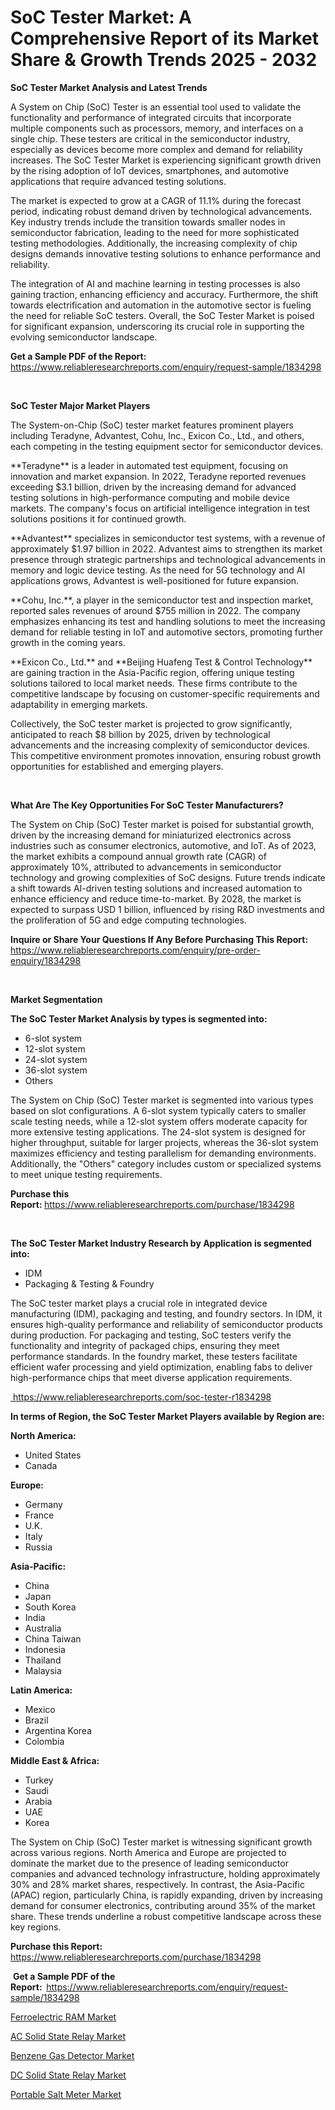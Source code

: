 <p><h1>SoC Tester Market: A Comprehensive Report of its Market Share & Growth Trends 2025 - 2032</h1></p><p><strong>SoC Tester Market Analysis and Latest Trends</strong></p>
<p><p>A System on Chip (SoC) Tester is an essential tool used to validate the functionality and performance of integrated circuits that incorporate multiple components such as processors, memory, and interfaces on a single chip. These testers are critical in the semiconductor industry, especially as devices become more complex and demand for reliability increases. The SoC Tester Market is experiencing significant growth driven by the rising adoption of IoT devices, smartphones, and automotive applications that require advanced testing solutions.</p><p>The market is expected to grow at a CAGR of 11.1% during the forecast period, indicating robust demand driven by technological advancements. Key industry trends include the transition towards smaller nodes in semiconductor fabrication, leading to the need for more sophisticated testing methodologies. Additionally, the increasing complexity of chip designs demands innovative testing solutions to enhance performance and reliability.</p><p>The integration of AI and machine learning in testing processes is also gaining traction, enhancing efficiency and accuracy. Furthermore, the shift towards electrification and automation in the automotive sector is fueling the need for reliable SoC testers. Overall, the SoC Tester Market is poised for significant expansion, underscoring its crucial role in supporting the evolving semiconductor landscape.</p></p>
<p><strong>Get a Sample PDF of the Report:&nbsp;</strong> <a href="https://www.reliableresearchreports.com/enquiry/request-sample/1834298?utm_campaign=112&utm_medium=2&utm_source=Github&utm_content=ia&utm_term=06042025&utm_id=soc-tester">https://www.reliableresearchreports.com/enquiry/request-sample/1834298</a></p>
<p>&nbsp;</p>
<p><strong>SoC Tester Major Market Players</strong></p>
<p><p>The System-on-Chip (SoC) tester market features prominent players including Teradyne, Advantest, Cohu, Inc., Exicon Co., Ltd., and others, each competing in the testing equipment sector for semiconductor devices. </p><p>**Teradyne** is a leader in automated test equipment, focusing on innovation and market expansion. In 2022, Teradyne reported revenues exceeding $3.1 billion, driven by the increasing demand for advanced testing solutions in high-performance computing and mobile device markets. The company's focus on artificial intelligence integration in test solutions positions it for continued growth.</p><p>**Advantest** specializes in semiconductor test systems, with a revenue of approximately $1.97 billion in 2022. Advantest aims to strengthen its market presence through strategic partnerships and technological advancements in memory and logic device testing. As the need for 5G technology and AI applications grows, Advantest is well-positioned for future expansion.</p><p>**Cohu, Inc.**, a player in the semiconductor test and inspection market, reported sales revenues of around $755 million in 2022. The company emphasizes enhancing its test and handling solutions to meet the increasing demand for reliable testing in IoT and automotive sectors, promoting further growth in the coming years.</p><p>**Exicon Co., Ltd.** and **Beijing Huafeng Test & Control Technology** are gaining traction in the Asia-Pacific region, offering unique testing solutions tailored to local market needs. These firms contribute to the competitive landscape by focusing on customer-specific requirements and adaptability in emerging markets.</p><p>Collectively, the SoC tester market is projected to grow significantly, anticipated to reach $8 billion by 2025, driven by technological advancements and the increasing complexity of semiconductor devices. This competitive environment promotes innovation, ensuring robust growth opportunities for established and emerging players.</p></p>
<p>&nbsp;</p>
<p><strong>What Are The Key Opportunities For SoC Tester Manufacturers?</strong></p>
<p><p>The System on Chip (SoC) Tester market is poised for substantial growth, driven by the increasing demand for miniaturized electronics across industries such as consumer electronics, automotive, and IoT. As of 2023, the market exhibits a compound annual growth rate (CAGR) of approximately 10%, attributed to advancements in semiconductor technology and growing complexities of SoC designs. Future trends indicate a shift towards AI-driven testing solutions and increased automation to enhance efficiency and reduce time-to-market. By 2028, the market is expected to surpass USD 1 billion, influenced by rising R&D investments and the proliferation of 5G and edge computing technologies.</p></p>
<p><strong>Inquire or Share Your Questions If Any Before Purchasing This Report:</strong> <a href="https://www.reliableresearchreports.com/enquiry/pre-order-enquiry/1834298?utm_campaign=112&utm_medium=2&utm_source=Github&utm_content=ia&utm_term=06042025&utm_id=soc-tester">https://www.reliableresearchreports.com/enquiry/pre-order-enquiry/1834298</a></p>
<p>&nbsp;</p>
<p><strong>Market Segmentation</strong></p>
<p><strong>The SoC Tester Market Analysis by types is segmented into:</strong></p>
<p><ul><li>6-slot system</li><li>12-slot system</li><li>24-slot system</li><li>36-slot system</li><li>Others</li></ul></p>
<p><p>The System on Chip (SoC) Tester market is segmented into various types based on slot configurations. A 6-slot system typically caters to smaller scale testing needs, while a 12-slot system offers moderate capacity for more extensive testing applications. The 24-slot system is designed for higher throughput, suitable for larger projects, whereas the 36-slot system maximizes efficiency and testing parallelism for demanding environments. Additionally, the "Others" category includes custom or specialized systems to meet unique testing requirements.</p></p>
<p><strong>Purchase this Report:&nbsp;</strong><a href="https://www.reliableresearchreports.com/purchase/1834298?utm_campaign=112&utm_medium=2&utm_source=Github&utm_content=ia&utm_term=06042025&utm_id=soc-tester">https://www.reliableresearchreports.com/purchase/1834298</a></p>
<p>&nbsp;</p>
<p><strong>The SoC Tester Market Industry Research by Application is segmented into:</strong></p>
<p><ul><li>IDM</li><li>Packaging & Testing & Foundry</li></ul></p>
<p><p>The SoC tester market plays a crucial role in integrated device manufacturing (IDM), packaging and testing, and foundry sectors. In IDM, it ensures high-quality performance and reliability of semiconductor products during production. For packaging and testing, SoC testers verify the functionality and integrity of packaged chips, ensuring they meet performance standards. In the foundry market, these testers facilitate efficient wafer processing and yield optimization, enabling fabs to deliver high-performance chips that meet diverse application requirements.</p></p>
<p><a href="https://www.reliableresearchreports.com/soc-tester-r1834298?utm_campaign=112&utm_medium=2&utm_source=Github&utm_content=ia&utm_term=06042025&utm_id=soc-tester">&nbsp;https://www.reliableresearchreports.com/soc-tester-r1834298</a></p>
<p><strong>In terms of Region, the SoC Tester Market Players available by Region are:</strong></p>
<p>
    <p> <strong> North America: </strong>
        <ul>
            <li>United States</li>
            <li>Canada</li>
        </ul>
        </p> 
    <p> <strong> Europe: </strong>
        <ul>
            <li>Germany</li>
            <li>France</li>
            <li>U.K.</li>
            <li>Italy</li>
            <li>Russia</li>
        </ul>
        </p> 
    <p> <strong> Asia-Pacific: </strong>
        <ul>
            <li>China</li>
            <li>Japan</li>
            <li>South Korea</li>
            <li>India</li>
            <li>Australia</li>
            <li>China Taiwan</li>
            <li>Indonesia</li>
            <li>Thailand</li>
            <li>Malaysia</li>
        </ul>
        </p> 
    <p> <strong> Latin America: </strong>
        <ul>
            <li>Mexico</li>
            <li>Brazil</li>
            <li>Argentina Korea</li>
            <li>Colombia</li>
        </ul>
        </p> 
    <p> <strong> Middle East & Africa: </strong>
        <ul>
            <li>Turkey</li>
            <li>Saudi</li>
            <li>Arabia</li>
            <li>UAE</li>
            <li>Korea</li>
        </ul>
    </p>
    </p>
<p><p>The System on Chip (SoC) Tester market is witnessing significant growth across various regions. North America and Europe are projected to dominate the market due to the presence of leading semiconductor companies and advanced technology infrastructure, holding approximately 30% and 28% market shares, respectively. In contrast, the Asia-Pacific (APAC) region, particularly China, is rapidly expanding, driven by increasing demand for consumer electronics, contributing around 35% of the market share. These trends underline a robust competitive landscape across these key regions.</p></p>
<p><strong>Purchase this Report: </strong><a href="https://www.reliableresearchreports.com/purchase/1834298?utm_campaign=112&utm_medium=2&utm_source=Github&utm_content=ia&utm_term=06042025&utm_id=soc-tester">https://www.reliableresearchreports.com/purchase/1834298</a></p>
<p>&nbsp;<strong>Get a Sample PDF of the Report:&nbsp;&nbsp;</strong><a href="https://www.reliableresearchreports.com/enquiry/request-sample/1834298?utm_campaign=112&utm_medium=2&utm_source=Github&utm_content=ia&utm_term=06042025&utm_id=soc-tester">https://www.reliableresearchreports.com/enquiry/request-sample/1834298</a></p>
<p><strong></strong></p>
<p><p><a href="https://github.com/blauetrelawz/Market-Research-Report-List-1/blob/main/ferroelectric-ram-market.md?utm_campaign=112&utm_medium=2&utm_source=Github&utm_content=ia&utm_term=06042025&utm_id=soc-tester">Ferroelectric RAM Market</a></p><p><a href="https://github.com/neiridionna/Market-Research-Report-List-1/blob/main/ac-solid-state-relay-market.md?utm_campaign=112&utm_medium=2&utm_source=Github&utm_content=ia&utm_term=06042025&utm_id=soc-tester">AC Solid State Relay Market</a></p><p><a href="https://github.com/porstgowinjq/Market-Research-Report-List-1/blob/main/benzene-gas-detector-market.md?utm_campaign=112&utm_medium=2&utm_source=Github&utm_content=ia&utm_term=06042025&utm_id=soc-tester">Benzene Gas Detector Market</a></p><p><a href="https://github.com/ximensbisade/Market-Research-Report-List-1/blob/main/dc-solid-state-relay-market.md?utm_campaign=112&utm_medium=2&utm_source=Github&utm_content=ia&utm_term=06042025&utm_id=soc-tester">DC Solid State Relay Market</a></p><p><a href="https://github.com/amagloeaad54/Market-Research-Report-List-1/blob/main/portable-salt-meter-market.md?utm_campaign=112&utm_medium=2&utm_source=Github&utm_content=ia&utm_term=06042025&utm_id=soc-tester">Portable Salt Meter Market</a></p></p>